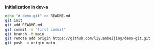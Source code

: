 **initialization in dev-a**

```bash
echo "# demo-git" >> README.md
git init
git add README.md
git commit -m "first commit"
git branch -M main
git remote add origin https://github.com/liyuanbeijing/demo-git.git
git push -u origin main
```
